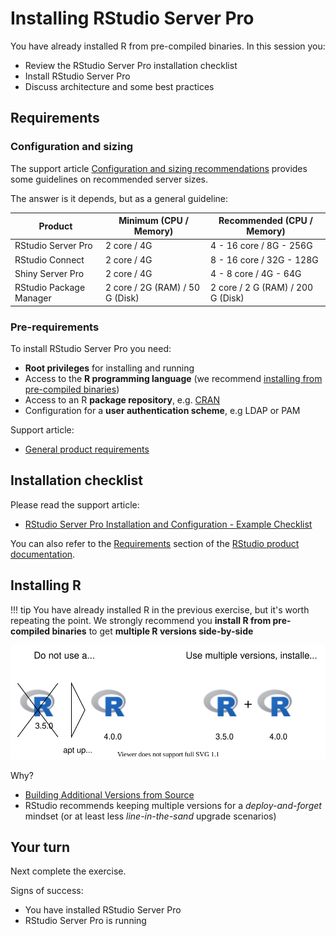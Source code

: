 # Installing RStudio Server Pro

You have already installed R from pre-compiled binaries.  In this session you:

* Review the RStudio Server Pro installation checklist
* Install RStudio Server Pro 
* Discuss architecture and some best practices


## Requirements




### Configuration and sizing


The support article [Configuration and sizing recommendations](https://support.rstudio.com/hc/en-us/articles/115002344588-Configuration-and-sizing-recommendations) provides some guidelines on recommended server sizes.

The answer is it depends, but as a general guideline:


Product                 | Minimum (CPU / Memory) | Recommended (CPU / Memory) |
---------------------   |            ----------- |                  --------- |
RStudio Server Pro      |            2 core / 4G |    4 - 16 core / 8G - 256G |
RStudio Connect         |            2 core / 4G |   8 - 16 core / 32G - 128G |
Shiny Server Pro        |            2 core / 4G |      4 - 8 core / 4G - 64G |
RStudio Package Manager | 2 core / 2G (RAM) / 50 G (Disk) | 2 core / 2 G (RAM) / 200 G (Disk) |




### Pre-requirements

To install RStudio Server Pro you need:

* **Root privileges** for installing and running
* Access to the **R programming language** (we recommend [installing from pre-compiled binaries](https://docs.rstudio.com/resources/install-r/))
* Access to an R **package repository**, e.g. [CRAN](https://cran.r-project.org/)
* Configuration for a **user authentication scheme**, e.g LDAP or PAM



Support article:

* [General product requirements](https://support.rstudio.com/hc/en-us/articles/360015177453-RStudio-professional-product-requirements)





## Installation checklist


Please read the support article:

* [RStudio Server Pro Installation and Configuration - Example Checklist](https://support.rstudio.com/hc/en-us/articles/360015079054-RStudio-Server-Pro-Installation-and-Configuration-Example-Checklist)


You can also refer to the [Requirements](https://docs.rstudio.com/requirements/) section of the [RStudio product documentation](https://docs.rstudio.com).




## Installing R

!!! tip
    You have already installed R in the previous exercise, but it's worth repeating the point.
    We strongly recommend you **install R from pre-compiled binaries** to get **multiple R versions side-by-side**


![image](assets/multiple-r.drawio.svg)


Why?

* [Building Additional Versions from Source](https://docs.rstudio.com/ide/server-pro/r-versions.html#installing-multiple-versions-of-r)
* RStudio recommends keeping multiple versions for a *deploy-and-forget* mindset (or at least less *line-in-the-sand* upgrade scenarios)




## Your turn

Next complete the exercise.

Signs of success:

* You have installed RStudio Server Pro
* RStudio Server Pro is running
